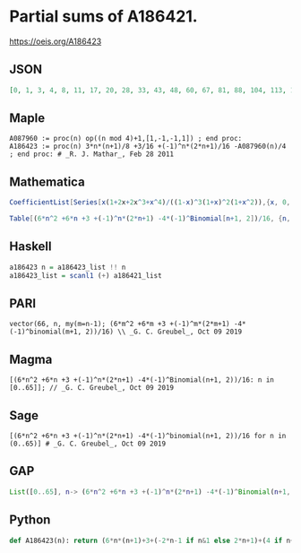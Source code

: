 # Partial sums of A186421\.
https://oeis.org/A186423
## JSON
```JSON
[0, 1, 3, 4, 8, 11, 17, 20, 28, 33, 43, 48, 60, 67, 81, 88, 104, 113, 131, 140, 160, 171, 193, 204, 228, 241, 267, 280, 308, 323, 353, 368, 400, 417, 451, 468, 504, 523, 561, 580, 620, 641, 683, 704, 748, 771, 817, 840, 888, 913, 963, 988, 1040, 1067, 1121, 1148, 1204, 1233, 1291, 1320]
```
## Maple
```Maple
A087960 := proc(n) op((n mod 4)+1,[1,-1,-1,1]) ; end proc:
A186423 := proc(n) 3*n*(n+1)/8 +3/16 +(-1)^n*(2*n+1)/16 -A087960(n)/4 ; end proc: # _R. J. Mathar_, Feb 28 2011
```
## Mathematica
```Mathematica
CoefficientList[Series[x(1+2x+2x^3+x^4)/((1-x)^3(1+x)^2(1+x^2)),{x, 0, 65}],x]  (* _Harvey P. Dale_, Mar 13 2011 *)
```
```Mathematica
Table[(6*n^2 +6*n +3 +(-1)^n*(2*n+1) -4*(-1)^Binomial[n+1, 2])/16, {n, 0, 65}] (* _G. C. Greubel_, Oct 09 2019 *)
```
## Haskell
```Haskell
a186423 n = a186423_list !! n
a186423_list = scanl1 (+) a186421_list
```
## PARI
```PARI
vector(66, n, my(m=n-1); (6*m^2 +6*m +3 +(-1)^m*(2*m+1) -4*(-1)^binomial(m+1, 2))/16) \\ _G. C. Greubel_, Oct 09 2019
```
## Magma
```Magma
[(6*n^2 +6*n +3 +(-1)^n*(2*n+1) -4*(-1)^Binomial(n+1, 2))/16: n in [0..65]]; // _G. C. Greubel_, Oct 09 2019
```
## Sage
```Sage
[(6*n^2 +6*n +3 +(-1)^n*(2*n+1) -4*(-1)^binomial(n+1, 2))/16 for n in (0..65)] # _G. C. Greubel_, Oct 09 2019
```
## GAP
```GAP
List([0..65], n-> (6*n^2 +6*n +3 +(-1)^n*(2*n+1) -4*(-1)^Binomial(n+1, 2))/16); # _G. C. Greubel_, Oct 09 2019
```
## Python
```Python
def A186423(n): return (6*n*(n+1)+3+(-2*n-1 if n&1 else 2*n+1)+(4 if n+1&2 else -4))>>4 # _Chai Wah Wu_, Jan 31 2023
```
